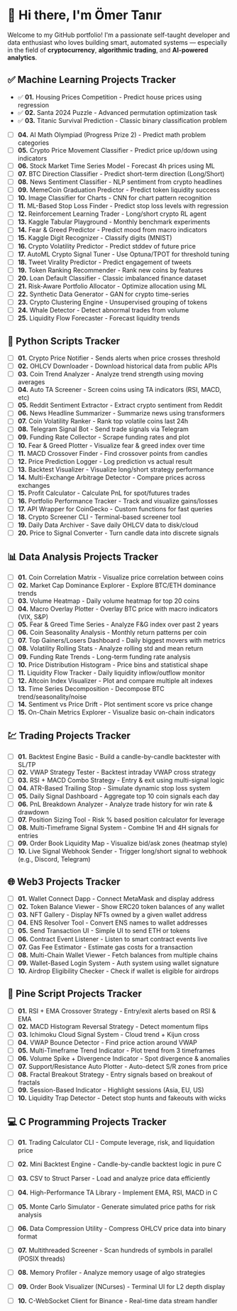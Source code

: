 # 👋 Hi there, I'm Ömer Tanır

Welcome to my GitHub portfolio! I'm a passionate self-taught developer and data enthusiast who loves building smart, automated systems — especially in the field of **cryptocurrency**, **algorithmic trading**, and **AI-powered analytics**.

## ✅ Machine Learning Projects Tracker

- ✅ **01.** Housing Prices Competition - Predict house prices using regression
- ✅ **02.** Santa 2024 Puzzle - Advanced permutation optimization task
- ✅ **03.** Titanic Survival Prediction - Classic binary classification problem
- [ ] **04.** AI Math Olympiad (Progress Prize 2) - Predict math problem categories
- [ ] **05.** Crypto Price Movement Classifier - Predict price up/down using indicators
- [ ] **06.** Stock Market Time Series Model - Forecast 4h prices using ML
- [ ] **07.** BTC Direction Classifier - Predict short-term direction (Long/Short)
- [ ] **08.** News Sentiment Classifier - NLP sentiment from crypto headlines
- [ ] **09.** MemeCoin Graduation Predictor - Predict token liquidity success
- [ ] **10.** Image Classifier for Charts - CNN for chart pattern recognition
- [ ] **11.** ML-Based Stop Loss Finder - Predict stop loss levels with regression
- [ ] **12.** Reinforcement Learning Trader - Long/short crypto RL agent
- [ ] **13.** Kaggle Tabular Playground - Monthly benchmark experiments
- [ ] **14.** Fear & Greed Predictor - Predict mood from macro indicators
- [ ] **15.** Kaggle Digit Recognizer - Classify digits (MNIST)
- [ ] **16.** Crypto Volatility Predictor - Predict stddev of future price
- [ ] **17.** AutoML Crypto Signal Tuner - Use Optuna/TPOT for threshold tuning
- [ ] **18.** Tweet Virality Predictor - Predict engagement of tweets
- [ ] **19.** Token Ranking Recommender - Rank new coins by features
- [ ] **20.** Loan Default Classifier - Classic imbalanced finance dataset
- [ ] **21.** Risk-Aware Portfolio Allocator - Optimize allocation using ML
- [ ] **22.** Synthetic Data Generator - GAN for crypto time-series
- [ ] **23.** Crypto Clustering Engine - Unsupervised grouping of tokens
- [ ] **24.** Whale Detector - Detect abnormal trades from volume
- [ ] **25.** Liquidity Flow Forecaster - Forecast liquidity trends

## 🐍 Python Scripts Tracker

- [ ] **01.** Crypto Price Notifier - Sends alerts when price crosses threshold  
- [ ] **02.** OHLCV Downloader - Download historical data from public APIs  
- [ ] **03.** Coin Trend Analyzer - Analyze trend strength using moving averages  
- [ ] **04.** Auto TA Screener - Screen coins using TA indicators (RSI, MACD, etc)  
- [ ] **05.** Reddit Sentiment Extractor - Extract crypto sentiment from Reddit  
- [ ] **06.** News Headline Summarizer - Summarize news using transformers  
- [ ] **07.** Coin Volatility Ranker - Rank top volatile coins last 24h  
- [ ] **08.** Telegram Signal Bot - Send trade signals via Telegram  
- [ ] **09.** Funding Rate Collector - Scrape funding rates and plot  
- [ ] **10.** Fear & Greed Plotter - Visualize fear & greed index over time  
- [ ] **11.** MACD Crossover Finder - Find crossover points from candles  
- [ ] **12.** Price Prediction Logger - Log prediction vs actual result  
- [ ] **13.** Backtest Visualizer - Visualize long/short strategy performance  
- [ ] **14.** Multi-Exchange Arbitrage Detector - Compare prices across exchanges  
- [ ] **15.** Profit Calculator - Calculate PnL for spot/futures trades  
- [ ] **16.** Portfolio Performance Tracker - Track and visualize gains/losses  
- [ ] **17.** API Wrapper for CoinGecko - Custom functions for fast queries  
- [ ] **18.** Crypto Screener CLI - Terminal-based screener tool  
- [ ] **19.** Daily Data Archiver - Save daily OHLCV data to disk/cloud  
- [ ] **20.** Price to Signal Converter - Turn candle data into discrete signals

## 📊 Data Analysis Projects Tracker

- [ ] **01.** Coin Correlation Matrix - Visualize price correlation between coins  
- [ ] **02.** Market Cap Dominance Explorer - Explore BTC/ETH dominance trends  
- [ ] **03.** Volume Heatmap - Daily volume heatmap for top 20 coins  
- [ ] **04.** Macro Overlay Plotter - Overlay BTC price with macro indicators (VIX, S&P)  
- [ ] **05.** Fear & Greed Time Series - Analyze F&G index over past 2 years  
- [ ] **06.** Coin Seasonality Analysis - Monthly return patterns per coin  
- [ ] **07.** Top Gainers/Losers Dashboard - Daily biggest movers with metrics  
- [ ] **08.** Volatility Rolling Stats - Analyze rolling std and mean return  
- [ ] **09.** Funding Rate Trends - Long-term funding rate analysis  
- [ ] **10.** Price Distribution Histogram - Price bins and statistical shape  
- [ ] **11.** Liquidity Flow Tracker - Daily liquidity inflow/outflow monitor  
- [ ] **12.** Altcoin Index Visualizer - Plot and compare multiple alt indexes  
- [ ] **13.** Time Series Decomposition - Decompose BTC trend/seasonality/noise  
- [ ] **14.** Sentiment vs Price Drift - Plot sentiment score vs price change  
- [ ] **15.** On-Chain Metrics Explorer - Visualize basic on-chain indicators  

## 💹 Trading Projects Tracker

- [ ] **01.** Backtest Engine Basic - Build a candle-by-candle backtester with SL/TP  
- [ ] **02.** VWAP Strategy Tester - Backtest intraday VWAP cross strategy  
- [ ] **03.** RSI + MACD Combo Strategy - Entry & exit using multi-signal logic  
- [ ] **04.** ATR-Based Trailing Stop - Simulate dynamic stop loss system  
- [ ] **05.** Daily Signal Dashboard - Aggregate top 10 coin signals each day  
- [ ] **06.** PnL Breakdown Analyzer - Analyze trade history for win rate & drawdown  
- [ ] **07.** Position Sizing Tool - Risk % based position calculator for leverage  
- [ ] **08.** Multi-Timeframe Signal System - Combine 1H and 4H signals for entries  
- [ ] **09.** Order Book Liquidity Map - Visualize bid/ask zones (heatmap style)  
- [ ] **10.** Live Signal Webhook Sender - Trigger long/short signal to webhook (e.g., Discord, Telegram)

## 🌐 Web3 Projects Tracker

- [ ] **01.** Wallet Connect Dapp - Connect MetaMask and display address  
- [ ] **02.** Token Balance Viewer - Show ERC20 token balances of any wallet  
- [ ] **03.** NFT Gallery - Display NFTs owned by a given wallet address  
- [ ] **04.** ENS Resolver Tool - Convert ENS names to wallet addresses  
- [ ] **05.** Send Transaction UI - Simple UI to send ETH or tokens  
- [ ] **06.** Contract Event Listener - Listen to smart contract events live  
- [ ] **07.** Gas Fee Estimator - Estimate gas costs for a transaction  
- [ ] **08.** Multi-Chain Wallet Viewer - Fetch balances from multiple chains  
- [ ] **09.** Wallet-Based Login System - Auth system using wallet signature  
- [ ] **10.** Airdrop Eligibility Checker - Check if wallet is eligible for airdrops

## 📜 Pine Script Projects Tracker

- [ ] **01.** RSI + EMA Crossover Strategy - Entry/exit alerts based on RSI & EMA  
- [ ] **02.** MACD Histogram Reversal Strategy - Detect momentum flips  
- [ ] **03.** Ichimoku Cloud Signal System - Cloud trend + Kijun cross  
- [ ] **04.** VWAP Bounce Detector - Find price action around VWAP  
- [ ] **05.** Multi-Timeframe Trend Indicator - Plot trend from 3 timeframes  
- [ ] **06.** Volume Spike + Divergence Indicator - Spot divergence & anomalies  
- [ ] **07.** Support/Resistance Auto Plotter - Auto-detect S/R zones from price  
- [ ] **08.** Fractal Breakout Strategy - Entry signals based on breakout of fractals  
- [ ] **09.** Session-Based Indicator - Highlight sessions (Asia, EU, US)  
- [ ] **10.** Liquidity Trap Detector - Detect stop hunts and fakeouts with wicks  

## 💻 C Programming Projects Tracker

- [ ] **01.** Trading Calculator CLI - Compute leverage, risk, and liquidation price  
- [ ] **02.** Mini Backtest Engine - Candle-by-candle backtest logic in pure C  
- [ ] **03.** CSV to Struct Parser - Load and analyze price data efficiently  
- [ ] **04.** High-Performance TA Library - Implement EMA, RSI, MACD in C  
- [ ] **05.** Monte Carlo Simulator - Generate simulated price paths for risk analysis  
- [ ] **06.** Data Compression Utility - Compress OHLCV price data into binary format  
- [ ] **07.** Multithreaded Screener - Scan hundreds of symbols in parallel (POSIX threads)  
- [ ] **08.** Memory Profiler - Analyze memory usage of algo strategies  
- [ ] **09.** Order Book Visualizer (NCurses) - Terminal UI for L2 depth display  
- [ ] **10.** C-WebSocket Client for Binance - Real-time data stream handler  

